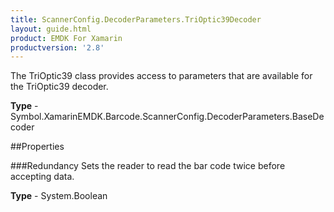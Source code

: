 ```yaml
---
title: ScannerConfig.DecoderParameters.TriOptic39Decoder
layout: guide.html 
product: EMDK For Xamarin 
productversion: '2.8' 
---
```

The TriOptic39 class provides access to parameters that are available for the TriOptic39 decoder.

**Type** - Symbol.XamarinEMDK.Barcode.ScannerConfig.DecoderParameters.BaseDecoder

##Properties

###Redundancy
Sets the reader to read the bar code twice before accepting data.

**Type** - System.Boolean


